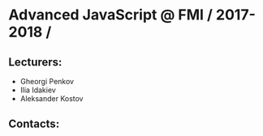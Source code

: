 # Advanced JavaScript @ FMI / 2017-2018 /

## Lecturers: 
* Gheorgi Penkov
* Ilia Idakiev
* Aleksander Kostov

## Contacts:

<script async defer src="https://fmijs.slack.com/slackin.js?large"></script>
